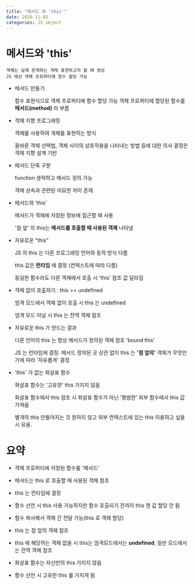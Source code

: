 ```yaml
---
title: "메서드 와 'this'"
date: 2020-11-05
categories: JS object
---
```


# 메서드와 'this'

    객체는 실제 존재하는 개체 표현하고자 할 때 생성
    JS 에선 객체 프로퍼티에 함수 할당 가능

- 메서드 만들기

  함수 표현식으로 객체 프로퍼티에 함수 할당 가능
  객체 프로퍼티에 할당된 함수를 **메서드(method)** 라 부름

- 객체 지향 프로그래밍

  객체를 사용하여 개체를 표현하는 방식

  올바른 객체 선택법, 객체 사이의 상호작용을 나타내는 방법 등에 대한 의사 결정은 객체 지향 설계 기반

- 메서드 단축 구문

  function 생략하고 메서드 정의 가능

  객체 상속과 관련된 미묘한 차이 존재

- 메서드와 'this'

  메서드가 객체에 저장된 정보에 접근할 때 사용

  '점 앞' 의 this는 **메서드를 호출할 때 사용된 객체** 나타냄

- 자유로운 "this"

  JS 의 this 는 다른 프로그래밍 언어와 동작 방식 다름

  this 값은 **런타임** 에 결정 (컨텍스트에 따라 다름)

  동일한 함수라도 다른 객체에서 호출 시 'this' 참조 값 달라짐

- 객체 없이 호출하기 : this == undefined

  엄격 모드에서 객체 없이 호출 시 this 는 undefined

  엄격 모드 아닐 시 this 는 전역 객체 참조

- 자유로운 this 가 만드는 결과

  다른 언어의 this 는 항상 메서드가 정의된 객체 참조 'bound this'

  JS 는 런타임에 결정. 메서드 정의된 곳 상관 없이 this 는 **'점 앞의'** 객체가 무엇인가에 따라 '자유롭게' 결정

- 'this' 가 없는 화살표 함수

  화살표 함수는 '고유햔' this 가지지 않음

  화살표 함수에서 this 참조 시 화살표 함수가 아닌 '평범한' 외부 함수에서 this 값 가져옴

  별개의 this 만들어지는 것 원하지 않고 외부 컨텍스트에 있는 this 이용하고 싶을 시 유용.

# 요약

- 객체 프로퍼티에 저장된 함수를 '메서드'

- 메서드는 this 로 호출할 때 사용된 객체 참조

- this 는 런타임에 결정

- 함수 선언 시 this 사용 가능하지만 함수 호출되기 전까지 this 엔 값 할당 안 됨

- 함수 복사해서 객체 간 전달 가능(this 로 객체 할당)

- this 는 점 앞의 객체 참조

- this 에 해당하는 객체 없을 시 this는 엄격모드에서는 **undefined**, 일반 모드에서는 전역 객체 참조

- 화살표 함수는 자신만의 this 가지지 않음

- 함수 선언 시 고유한 this 를 가지게 됨

